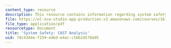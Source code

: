 ```yaml
---
content_type: resource
description: This resource contains information regarding system safety.
file: https://ol-ocw-studio-app-production.s3.amazonaws.com/courses/16-863j-system-safety-spring-2016/7dc4344ef259e4bde4acc1bb2d578a95_MIT16_863JS16_LecNotes3-2.pdf
file_type: application/pdf
resourcetype: Document
title: 'System Safety: CAST Analysis'
uid: 7dc4344e-f259-e4bd-e4ac-c1bb2d578a95
---
```

